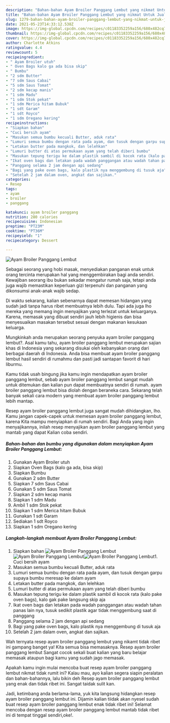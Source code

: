```yaml
---
description: "Bahan-bahan Ayam Broiler Panggang Lembut yang nikmat Untuk Jualan"
title: "Bahan-bahan Ayam Broiler Panggang Lembut yang nikmat Untuk Jualan"
slug: 1279-bahan-bahan-ayam-broiler-panggang-lembut-yang-nikmat-untuk-jualan
date: 2021-05-23T14:33:12.538Z
image: https://img-global.cpcdn.com/recipes/c01183352259a156/680x482cq70/ayam-broiler-panggang-lembut-foto-resep-utama.jpg
thumbnail: https://img-global.cpcdn.com/recipes/c01183352259a156/680x482cq70/ayam-broiler-panggang-lembut-foto-resep-utama.jpg
cover: https://img-global.cpcdn.com/recipes/c01183352259a156/680x482cq70/ayam-broiler-panggang-lembut-foto-resep-utama.jpg
author: Charlotte Atkins
ratingvalue: 4.4
reviewcount: 5
recipeingredient:
- " Ayam Broiler utuh"
- " Oven Bags kalo ga ada bisa skip"
- " Bumbu"
- "2 sdm Butter"
- "7 sdm Saus Cabai"
- "5 sdm Saus Tomat"
- "2 sdm kecap manis"
- "1 sdm Madu"
- "1 sdm Stok pekat"
- "1 sdm Merica hitam Bubuk"
- "1 sdt Garam"
- "1 sdt Royco"
- "1 sdm Oregano kering"
recipeinstructions:
- "Siapkan bahan"
- "Cuci bersih ayam"
- "Masukan semua bumbu kecuali Butter, aduk rata"
- "Lumuri semua bumbu dengan rata pada ayam, dan tusuk dengan garpu supaya bumbu meresap ke dalam ayam"
- "Letakan butter pada mangkok, dan lelehkan"
- "Lumuri butter di atas permukaan ayam yang telah diberi bumbu"
- "Masukan tepung terigu ke dalam plastik sambil di kocok rata (kalo pake oven bags), kalo gak pake langsung skip aja"
- "Ikat oven bags dan letakan pada wadah panggangan atau wadah tahan panas lain nya, tusuk sedikit plastik agar tidak menggembung saat di panggang"
- "Panggang selama 2 jam dengan api sedang"
- "Bagi yang pake oven bags, kalo plastik nya menggembung di tusuk aja"
- "Setelah 2 jam dalam oven, angkat dan sajikan."
categories:
- Resep
tags:
- ayam
- broiler
- panggang

katakunci: ayam broiler panggang 
nutrition: 280 calories
recipecuisine: Indonesian
preptime: "PT23M"
cooktime: "PT36M"
recipeyield: "1"
recipecategory: Dessert

---
```



![Ayam Broiler Panggang Lembut](https://img-global.cpcdn.com/recipes/c01183352259a156/680x482cq70/ayam-broiler-panggang-lembut-foto-resep-utama.jpg)

Sebagai seorang yang hobi masak, menyediakan panganan enak untuk orang tercinta merupakan hal yang menggembirakan bagi anda sendiri. Kewajiban seorang ibu bukan sekadar mengatur rumah saja, tetapi anda juga wajib memastikan keperluan gizi terpenuhi dan panganan yang dikonsumsi anak-anak wajib sedap.

Di waktu  sekarang, kalian sebenarnya dapat memesan hidangan yang sudah jadi tanpa harus ribet membuatnya lebih dulu. Tapi ada juga lho mereka yang memang ingin menyajikan yang terlezat untuk keluarganya. Karena, memasak yang dibuat sendiri jauh lebih higienis dan bisa menyesuaikan masakan tersebut sesuai dengan makanan kesukaan keluarga. 



Mungkinkah anda merupakan seorang penyuka ayam broiler panggang lembut?. Asal kamu tahu, ayam broiler panggang lembut merupakan sajian khas di Indonesia yang sekarang disukai oleh kebanyakan orang dari berbagai daerah di Indonesia. Anda bisa membuat ayam broiler panggang lembut hasil sendiri di rumahmu dan pasti jadi santapan favorit di hari liburmu.

Kamu tidak usah bingung jika kamu ingin mendapatkan ayam broiler panggang lembut, sebab ayam broiler panggang lembut sangat mudah untuk ditemukan dan kalian pun dapat membuatnya sendiri di rumah. ayam broiler panggang lembut bisa diolah dengan beraneka cara. Sekarang telah banyak sekali cara modern yang membuat ayam broiler panggang lembut lebih mantap.

Resep ayam broiler panggang lembut juga sangat mudah dihidangkan, lho. Kamu jangan capek-capek untuk memesan ayam broiler panggang lembut, karena Kita mampu menyiapkan di rumah sendiri. Bagi Anda yang ingin menyajikannya, inilah resep menyajikan ayam broiler panggang lembut yang mantab yang dapat Kalian coba sendiri.

<!--inarticleads1-->

##### Bahan-bahan dan bumbu yang digunakan dalam menyiapkan Ayam Broiler Panggang Lembut:

1. Gunakan  Ayam Broiler utuh
1. Siapkan  Oven Bags (kalo ga ada, bisa skip)
1. Siapkan  Bumbu
1. Gunakan 2 sdm Butter
1. Siapkan 7 sdm Saus Cabai
1. Gunakan 5 sdm Saus Tomat
1. Siapkan 2 sdm kecap manis
1. Siapkan 1 sdm Madu
1. Ambil 1 sdm Stok pekat
1. Siapkan 1 sdm Merica hitam Bubuk
1. Gunakan 1 sdt Garam
1. Sediakan 1 sdt Royco
1. Siapkan 1 sdm Oregano kering




<!--inarticleads2-->

##### Langkah-langkah membuat Ayam Broiler Panggang Lembut:

1. Siapkan bahan
<img src="https://img-global.cpcdn.com/steps/44367f1f05134e61/160x128cq70/ayam-broiler-panggang-lembut-langkah-memasak-1-foto.jpg" alt="Ayam Broiler Panggang Lembut"><img src="https://img-global.cpcdn.com/steps/41898c66ab5ab004/160x128cq70/ayam-broiler-panggang-lembut-langkah-memasak-1-foto.jpg" alt="Ayam Broiler Panggang Lembut"><img src="https://img-global.cpcdn.com/steps/0014a9c9edff4276/160x128cq70/ayam-broiler-panggang-lembut-langkah-memasak-1-foto.jpg" alt="Ayam Broiler Panggang Lembut">1. Cuci bersih ayam
1. Masukan semua bumbu kecuali Butter, aduk rata
1. Lumuri semua bumbu dengan rata pada ayam, dan tusuk dengan garpu supaya bumbu meresap ke dalam ayam
1. Letakan butter pada mangkok, dan lelehkan
1. Lumuri butter di atas permukaan ayam yang telah diberi bumbu
1. Masukan tepung terigu ke dalam plastik sambil di kocok rata (kalo pake oven bags), kalo gak pake langsung skip aja
1. Ikat oven bags dan letakan pada wadah panggangan atau wadah tahan panas lain nya, tusuk sedikit plastik agar tidak menggembung saat di panggang
1. Panggang selama 2 jam dengan api sedang
1. Bagi yang pake oven bags, kalo plastik nya menggembung di tusuk aja
1. Setelah 2 jam dalam oven, angkat dan sajikan.




Wah ternyata resep ayam broiler panggang lembut yang nikamt tidak ribet ini gampang banget ya! Kita semua bisa memasaknya. Resep ayam broiler panggang lembut Sangat cocok sekali buat kalian yang baru belajar memasak ataupun bagi kamu yang sudah jago memasak.

Apakah kamu ingin mulai mencoba buat resep ayam broiler panggang lembut nikmat tidak rumit ini? Kalau mau, ayo kalian segera siapin peralatan dan bahan-bahannya, lalu bikin deh Resep ayam broiler panggang lembut yang enak dan tidak ribet ini. Sangat taidak sulit kan. 

Jadi, ketimbang anda berlama-lama, yuk kita langsung hidangkan resep ayam broiler panggang lembut ini. Dijamin kalian tiidak akan nyesel sudah buat resep ayam broiler panggang lembut enak tidak ribet ini! Selamat mencoba dengan resep ayam broiler panggang lembut mantab tidak ribet ini di tempat tinggal sendiri,oke!.

